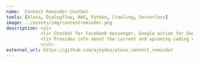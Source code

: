```yaml
---
name:  Contest Reminder Chatbot
tools: [Alexa, Dialogflow, AWS, Python, Crawling, Serverless]
image: ../assets/img/contestreminder.png 
description: <ul>
             <li> Chatbot for Facebook messenger, Google action for Google Assistant, Amazon Alexa.</li>
             <li> Provides info about the current and upcoming coding contests from different websites (Codeforces, Codechef, etc).</li>
             </ul>
external_url: https://github.com/ajoydas/alexa_contest_reminder
---
```

